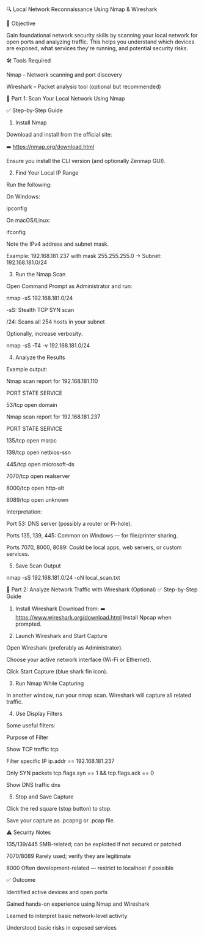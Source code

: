 🔍 Local Network Reconnaissance Using Nmap & Wireshark

📘 Objective


Gain foundational network security skills by scanning your local network for open ports and analyzing traffic. This helps you understand which devices are exposed, what services they're running, and potential security risks.

🛠 Tools Required

Nmap – Network scanning and port discovery

Wireshark – Packet analysis tool (optional but recommended)



🚦 Part 1: Scan Your Local Network Using Nmap

✅ Step-by-Step Guide


1. Install Nmap

Download and install from the official site:

➡️ https://nmap.org/download.html

Ensure you install the CLI version (and optionally Zenmap GUI).


2. Find Your Local IP Range

Run the following:

On Windows:

ipconfig

On macOS/Linux:

ifconfig

Note the IPv4 address and subnet mask.

Example: 192.168.181.237 with mask 255.255.255.0 → Subnet: 192.168.181.0/24


3. Run the Nmap Scan

Open Command Prompt as Administrator and run:

nmap -sS 192.168.181.0/24

-sS: Stealth TCP SYN scan

/24: Scans all 254 hosts in your subnet

Optionally, increase verbosity:


nmap -sS -T4 -v 192.168.181.0/24


4. Analyze the Results

Example output:

Nmap scan report for 192.168.181.110

PORT   STATE SERVICE

53/tcp open  domain

Nmap scan report for 192.168.181.237

PORT     STATE SERVICE

135/tcp  open  msrpc

139/tcp  open  netbios-ssn

445/tcp  open  microsoft-ds

7070/tcp open  realserver

8000/tcp open  http-alt

8089/tcp open  unknown

Interpretation:

Port 53: DNS server (possibly a router or Pi-hole).

Ports 135, 139, 445: Common on Windows — for file/printer sharing.

Ports 7070, 8000, 8089: Could be local apps, web servers, or custom services.


5. Save Scan Output

nmap -sS 192.168.181.0/24 -oN local_scan.txt



📡 Part 2: Analyze Network Traffic with Wireshark (Optional)
✅ Step-by-Step Guide
1. Install Wireshark
Download from:
➡️ https://www.wireshark.org/download.html
Install Npcap when prompted.

2. Launch Wireshark and Start Capture

Open Wireshark (preferably as Administrator).

Choose your active network interface (Wi-Fi or Ethernet).

Click Start Capture (blue shark fin icon).

3. Run Nmap While Capturing

In another window, run your nmap scan. Wireshark will capture all related traffic.

4. Use Display Filters

Some useful filters:

Purpose	of Filter

Show TCP traffic	tcp

Filter specific IP	ip.addr == 192.168.181.237

Only SYN packets	tcp.flags.syn == 1 && tcp.flags.ack == 0

Show DNS traffic	dns

5. Stop and Save Capture

Click the red square (stop button) to stop.

Save your capture as .pcapng or .pcap file.

⚠️ Security Notes


135/139/445	SMB-related; can be exploited if not secured or patched

7070/8089	Rarely used; verify they are legitimate

8000	Often development-related — restrict to localhost if possible


✅ Outcome

Identified active devices and open ports

Gained hands-on experience using Nmap and Wireshark

Learned to interpret basic network-level activity

Understood basic risks in exposed services


